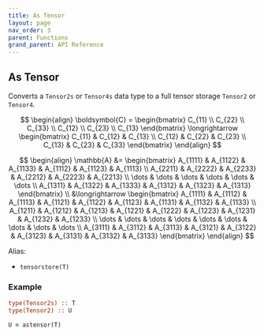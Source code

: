 ```yaml
---
title: As Tensor
layout: page
nav_order: 3
parent: Functions
grand_parent: API Reference
---
```


## As Tensor

Converts a `Tensor2s` or `Tensor4s` data type to a full tensor storage `Tensor2` or `Tensor4`.

$$
\begin{align}
\boldsymbol{C} = \begin{bmatrix}
    C_{11} \\ C_{22} \\ C_{33} \\ C_{12} \\ C_{23} \\ C_{13}
\end{bmatrix} \longrightarrow
\begin{bmatrix}
    C_{11} & C_{12} & C_{13} \\
    C_{12} & C_{22} & C_{23} \\
    C_{13} & C_{23} & C_{33}
\end{bmatrix}
\end{align}
$$

$$
\begin{align}
\mathbb{A} &= \begin{bmatrix}
    A_{1111} & A_{1122} & A_{1133} & A_{1112} & A_{1123} & A_{1113} \\
    A_{2211} & A_{2222} & A_{2233} & A_{2212} & A_{2223} & A_{2213} \\
     \dots   &  \dots   &  \dots   &  \dots   &  \dots   &  \dots   \\
    A_{1311} & A_{1322} & A_{1333} & A_{1312} & A_{1323} & A_{1313}
\end{bmatrix} \\
&\longrightarrow \begin{bmatrix}
    A_{1111} & A_{1112} & A_{1113} &
    A_{1121} & A_{1122} & A_{1123} &
    A_{1131} & A_{1132} & A_{1133} \\
    A_{1211} & A_{1212} & A_{1213} &
    A_{1221} & A_{1222} & A_{1223} &
    A_{1231} & A_{1232} & A_{1233} \\
    \dots & \dots & \dots & \dots & \dots & \dots & \dots & \dots & \dots \\
    A_{3111} & A_{3112} & A_{3113} &
    A_{3121} & A_{3122} & A_{3123} &
    A_{3131} & A_{3132} & A_{3133}
\end{bmatrix}
\end{align}
$$

Alias:
- `tensorstore(T)`

### Example

```fortran
type(Tensor2s) :: T
type(Tensor2) :: U

U = astensor(T)
```
